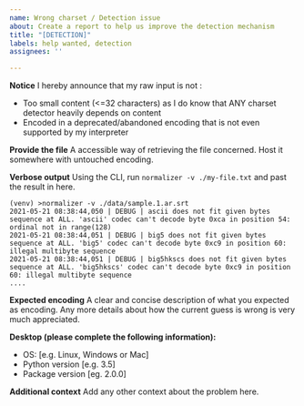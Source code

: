 ```yaml
---
name: Wrong charset / Detection issue
about: Create a report to help us improve the detection mechanism
title: "[DETECTION]"
labels: help wanted, detection
assignees: ''

---
```


**Notice**
I hereby announce that my raw input is not :
- Too small content (<=32 characters) as I do know that ANY charset detector heavily depends on content
- Encoded in a deprecated/abandoned encoding that is not even supported by my interpreter

**Provide the file**
A accessible way of retrieving the file concerned. Host it somewhere with untouched encoding.

**Verbose output**
Using the CLI, run `normalizer -v ./my-file.txt` and past the result in here.

```
(venv) >normalizer -v ./data/sample.1.ar.srt
2021-05-21 08:38:44,050 | DEBUG | ascii does not fit given bytes sequence at ALL. 'ascii' codec can't decode byte 0xca in position 54: ordinal not in range(128)
2021-05-21 08:38:44,051 | DEBUG | big5 does not fit given bytes sequence at ALL. 'big5' codec can't decode byte 0xc9 in position 60: illegal multibyte sequence
2021-05-21 08:38:44,051 | DEBUG | big5hkscs does not fit given bytes sequence at ALL. 'big5hkscs' codec can't decode byte 0xc9 in position 60: illegal multibyte sequence
....
```

**Expected encoding**
A clear and concise description of what you expected as encoding. Any more details about how the current guess is wrong
is very much appreciated.

**Desktop (please complete the following information):**
 - OS: [e.g. Linux, Windows or Mac]
 - Python version [e.g. 3.5]
 - Package version [eg. 2.0.0]

**Additional context**
Add any other context about the problem here.
